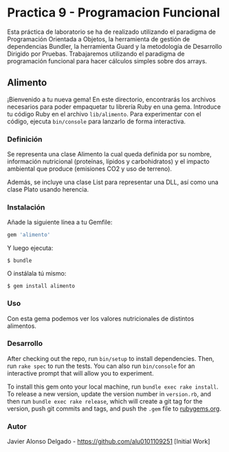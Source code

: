 # Practica 9 - Programacion Funcional

Esta práctica de laboratorio se ha de realizado utilizando el paradigma de Programación Orientada a Objetos, la herramienta de gestión de dependencias Bundler, la herramienta Guard y la metodología de Desarrollo Dirigido por Pruebas.
Trabajaremos utilizando el paradigma de programación funcional para hacer cálculos simples sobre dos arrays.

## Alimento

¡Bienvenido a tu nueva gema! En este directorio, encontrarás los archivos necesarios para poder empaquetar tu librería Ruby en una gema. Introduce tu código Ruby en el archivo `lib/alimento`. Para experimentar con el código, ejecuta `bin/console` para lanzarlo de forma interactiva.

### Definición

Se representa una clase Alimento la cual queda definida por su nombre, información nutricional (proteínas, lípidos y carbohidratos) y el impacto ambiental que produce (emisiones CO2 y uso de terreno).

Además, se incluye una clase List para representar una DLL, así como una clase Plato usando herencia.


### Instalación

Añade la siguiente línea a tu Gemfile:

```ruby
gem 'alimento'
```

Y luego ejecuta:

    $ bundle

O instálala tú mismo:

    $ gem install alimento

### Uso

Con esta gema podemos ver los valores nutricionales de distintos alimentos.

### Desarrollo

After checking out the repo, run `bin/setup` to install dependencies. Then, run `rake spec` to run the tests. You can also run `bin/console` for an interactive prompt that will allow you to experiment.

To install this gem onto your local machine, run `bundle exec rake install`. To release a new version, update the version number in `version.rb`, and then run `bundle exec rake release`, which will create a git tag for the version, push git commits and tags, and push the `.gem` file to [rubygems.org](https://rubygems.org).

### Autor

Javier Alonso Delgado - https://github.com/alu0101109251 [Initial Work]


